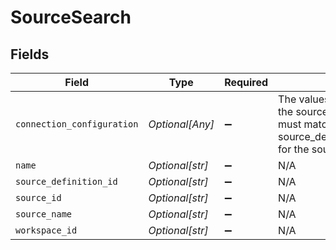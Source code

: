 # SourceSearch


## Fields

| Field                                                                                                                                                 | Type                                                                                                                                                  | Required                                                                                                                                              | Description                                                                                                                                           |
| ----------------------------------------------------------------------------------------------------------------------------------------------------- | ----------------------------------------------------------------------------------------------------------------------------------------------------- | ----------------------------------------------------------------------------------------------------------------------------------------------------- | ----------------------------------------------------------------------------------------------------------------------------------------------------- |
| `connection_configuration`                                                                                                                            | *Optional[Any]*                                                                                                                                       | :heavy_minus_sign:                                                                                                                                    | The values required to configure the source. The schema for this must match the schema return by source_definition_specifications/get for the source. |
| `name`                                                                                                                                                | *Optional[str]*                                                                                                                                       | :heavy_minus_sign:                                                                                                                                    | N/A                                                                                                                                                   |
| `source_definition_id`                                                                                                                                | *Optional[str]*                                                                                                                                       | :heavy_minus_sign:                                                                                                                                    | N/A                                                                                                                                                   |
| `source_id`                                                                                                                                           | *Optional[str]*                                                                                                                                       | :heavy_minus_sign:                                                                                                                                    | N/A                                                                                                                                                   |
| `source_name`                                                                                                                                         | *Optional[str]*                                                                                                                                       | :heavy_minus_sign:                                                                                                                                    | N/A                                                                                                                                                   |
| `workspace_id`                                                                                                                                        | *Optional[str]*                                                                                                                                       | :heavy_minus_sign:                                                                                                                                    | N/A                                                                                                                                                   |